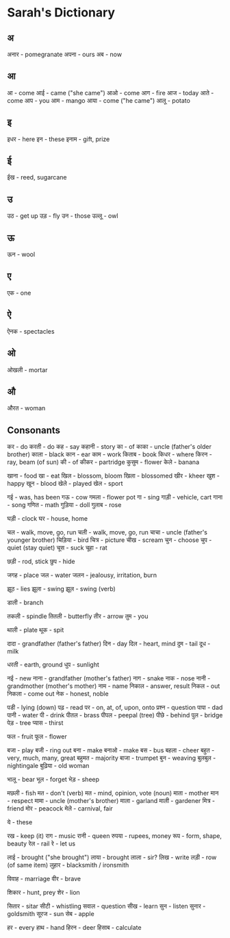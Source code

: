 
# Sarah's Dictionary #

## अ ##

अनार - pomegranate
अपना - ours
अब - now

## आ ##

आ - come
आई - came ("she came")
आओ - come
आग - fire
आज - today
आते - come
आप - you
आम - mango
आया - come ("he came")
आलू - potato

## इ ##

इधर - here
इन - these
इनाम - gift, prize

## ई ##

ईख - reed, sugarcane

## उ ##

उठ - get up
उड़ - fly
उन - those
उल्लू - owl

## ऊ ##

ऊन - wool

## ए ##

एक - one

## ऐ ##

ऐनक - spectacles

## ओ ##

ओखली - mortar

## औ ##

औरत - woman

## Consonants ##

कर - do
करती - do
कह - say
कहानी - story
का - of
काका - uncle (father's older brother)
काला - black
कान - ear
काम - work
किताब - book
किधर - where
किरन - ray, beam (of sun)
की - of
कीकर - partridge
कुसुम - flower
केले - banana

खाना - food
खा - eat
खिल - blossom, bloom
खिला - blossomed
खीर - kheer
खुश - happy
खून - blood
खेले - played
खेल - sport

गई - was, has been
गऊ - cow
गमला - flower pot
गा - sing
गाड़ी - vehicle, cart
गाना - song
गणित - math
गुड़िया - doll
गुलाब - rose

घड़ी - clock
घर - house, home

चल - walk, move, go, run
चली - walk, move, go, run
चाचा - uncle (father's younger brother)
चिड़िया - bird
चित्र - picture
चीख - scream
चुन - choose
चुप - quiet (stay quiet)
चूस - suck
चूहा - rat

छड़ी - rod, stick
छुप - hide

जगह - place
जल - water
जलन - jealousy, irritation, burn

झूठ - lies
झूला - swing
झूल - swing (verb)

डाली - branch

तकली - spindle
तितली - butterfly
तीर - arrow
तुम - you

थाली - plate
थूक - spit

दादा - grandfather (father's father)
दिन - day
दिल - heart, mind
दुम - tail
दूध - milk

धरती - earth, ground
धुप - sunlight

नई - new
नाना - grandfather (mother's father)
नाग - snake
नाक - nose
नानी - grandmother (mother's mother)
नाम - name
निकाल - answer, result
निकल - out
निकला - come out
नेक - honest, noble

पडी - lying (down)
पढ़ - read
पर - on, at, of, upon, onto
प्रश्न - question
पापा - dad
पानी - water
पी - drink
पीतल - brass
पीपल - peepal (tree)
पीछे - behind
पुल - bridge
पेड़ - tree
प्यास - thirst

फल - fruit
फूल - flower

बजा - play
बजी - ring out
बना - make
बनाओ - make
बस - bus
बहला - cheer
बहुत - very, much, many, great
बहुमत - majority
बाजा - trumpet
बुन - weaving
बुलबुल - nightingale
बुढ़िया - old woman

भालू - bear
भूल - forget
भेड़ - sheep

मछली - fish
मत - don't (verb)
मत - mind, opinion, vote (noun)
माता - mother
मान - respect
मामा - uncle (mother's brother)
माला - garland
माली - gardener
मित्र - friend
मोर - peacock
मेले - carnival, fair

ये - these

रख - keep (it)
राग - music
रानी - queen
रुपया - rupees, money
रूप - form, shape, beauty
रेल - rail
रे - let us

लाई - brought ("she brought")
लाया - brought
लाला - sir?
लिख - write
लड़ी - row (of same item)
लुहार - blacksmith / ironsmith

विवाह - marriage
वीर - brave

शिकार - hunt, prey
शेर - lion

सितार - sitar
सीटी - whistling
सवाल - question
सीख - learn
सुन - listen
सुनार - goldsmith
सूरज - sun
सेब - apple

हर - every
हाथ - hand
हिरन - deer
हिसाब - calculate
